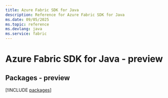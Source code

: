 ```yaml
---
title: Azure Fabric SDK for Java
description: Reference for Azure Fabric SDK for Java
ms.date: 09/05/2025
ms.topic: reference
ms.devlang: java
ms.service: fabric
---
```

# Azure Fabric SDK for Java - preview
## Packages - preview
[!INCLUDE [packages](fabric-index.md)]